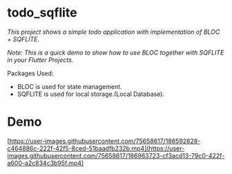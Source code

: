 # todo_sqflite
_This project shows a simple todo application with implementation of BLOC + SQFLITE_.

_Note: This is a quick demo to show how to use BLOC together with SQFLITE in your Flutter Projects._

Packages Used:
- BLOC is used for state management.
- SQFLITE is used for local  storage.(Local Database).

# Demo
[https://user-images.githubusercontent.com/75658617/186592828-c464886c-222f-42f5-8ced-51baadfb232b.mp4](https://user-images.githubusercontent.com/75658617/186963723-cf3acd13-79c0-422f-a600-a2c834c3b95f.mp4)
